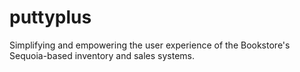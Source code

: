 # puttyplus
Simplifying and empowering the user experience of the Bookstore's Sequoia-based inventory and sales systems.
